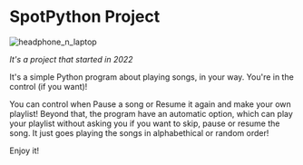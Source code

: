 

# SpotPython Project


![headphone_n_laptop](https://github.com/user-attachments/assets/f9cb7cf8-187f-4f2d-b135-6f8365fa532a)

*It's a project that started in 2022*

It's a simple Python program about playing songs, in your way. You're in the control (if you want)!

You can control when Pause a song or Resume it again and make your own playlist! Beyond that, the program have an automatic option, which can play your playlist without asking you if you want to skip, pause or resume the song. It just goes playing the songs in alphabethical or random order!

Enjoy it!



